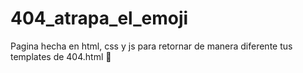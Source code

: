 # 404_atrapa_el_emoji
Pagina hecha en html, css y js para retornar de manera diferente tus templates de 404.html 🎯
